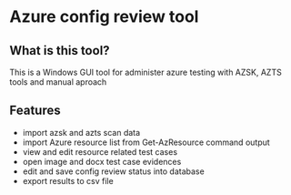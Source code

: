 # Azure config review tool
## What is this tool?
This is a Windows GUI tool for administer azure testing with AZSK, AZTS tools and manual aproach
## Features
* import azsk and azts scan data
* import Azure resource list from Get-AzResource command output
* view and edit resource related test cases
* open image and docx test case evidences
* edit and save config review status into database
* export results to csv file
